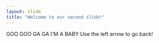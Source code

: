 ```yaml
---
layout: slide
title: "Welcome to our second slide!"
---
```

GOO GOO GA GA I'M A BABY
Use the left arrow to go back!
